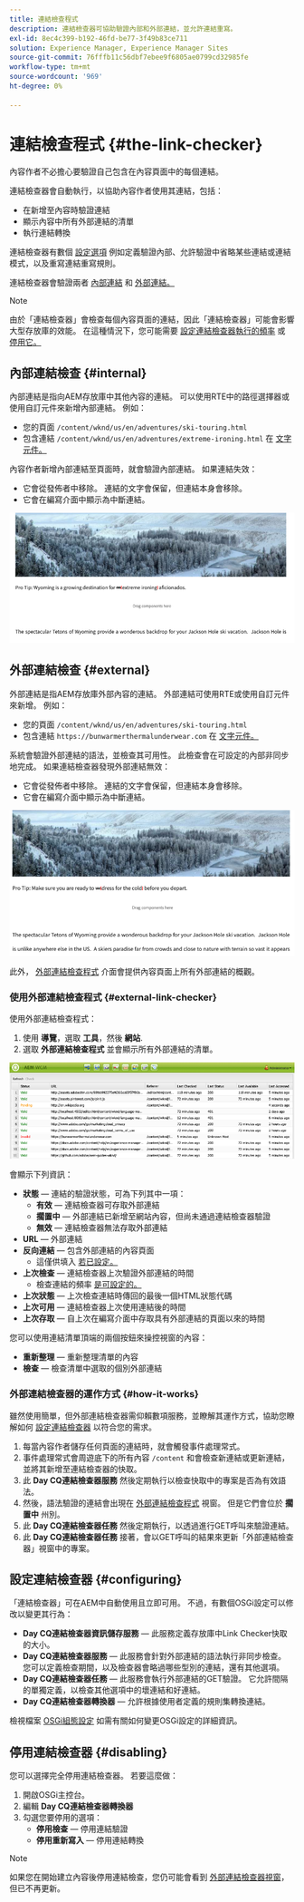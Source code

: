```yaml
---
title: 連結檢查程式
description: 連結檢查器可協助驗證內部和外部連結，並允許連結重寫。
exl-id: 8ec4c399-b192-46fd-be77-3f49b83ce711
solution: Experience Manager, Experience Manager Sites
source-git-commit: 76fffb11c56dbf7ebee9f6805ae0799cd32985fe
workflow-type: tm+mt
source-wordcount: '969'
ht-degree: 0%

---
```


# 連結檢查程式 {#the-link-checker}

內容作者不必擔心要驗證自己包含在內容頁面中的每個連結。

連結檢查器會自動執行，以協助內容作者使用其連結，包括：

* 在新增至內容時驗證連結
* 顯示內容中所有外部連結的清單
* 執行連結轉換

連結檢查器有數個 [設定選項](#configuring) 例如定義驗證內部、允許驗證中省略某些連結或連結模式，以及重寫連結重寫規則。

連結檢查器會驗證兩者 [內部連結](#internal) 和 [外部連結。](#external)

>[!NOTE]
>
>由於「連結檢查器」會檢查每個內容頁面的連結，因此「連結檢查器」可能會影響大型存放庫的效能。 在這種情況下，您可能需要 [設定連結檢查器執行的頻率](#configuring) 或 [停用它。](#disabling)

## 內部連結檢查 {#internal}

內部連結是指向AEM存放庫中其他內容的連結。 可以使用RTE中的路徑選擇器或使用自訂元件來新增內部連結。 例如：

* 您的頁面 `/content/wknd/us/en/adventures/ski-touring.html`
* 包含連結 `/content/wknd/us/en/adventures/extreme-ironing.html` 在 [文字元件。](https://experienceleague.adobe.com/docs/experience-manager-core-components/using/components/text.html)

內容作者新增內部連結至頁面時，就會驗證內部連結。 如果連結失效：

* 它會從發佈者中移除。 連結的文字會保留，但連結本身會移除。
* 它會在編寫介面中顯示為中斷連結。

![編寫頁面時破壞的內部連結](assets/link-checker-invalid-link-internal.png)

## 外部連結檢查 {#external}

外部連結是指AEM存放庫外部內容的連結。 外部連結可使用RTE或使用自訂元件來新增。 例如：

* 您的頁面 `/content/wknd/us/en/adventures/ski-touring.html`
* 包含連結 `https://bunwarmerthermalunderwear.com` 在 [文字元件。](https://experienceleague.adobe.com/docs/experience-manager-core-components/using/components/text.html)

系統會驗證外部連結的語法，並檢查其可用性。 此檢查會在可設定的內部非同步地完成。 如果連結檢查器發現外部連結無效：

* 它會從發佈者中移除。 連結的文字會保留，但連結本身會移除。
* 它會在編寫介面中顯示為中斷連結。

![編寫頁面時破壞的內部連結](assets/link-checker-invalid-link-external.png)

此外， [外部連結檢查程式](#external-link-checker) 介面會提供內容頁面上所有外部連結的概觀。

### 使用外部連結檢查程式 {#external-link-checker}

使用外部連結檢查程式：

1. 使用 **導覽**，選取 **工具**，然後 **網站**.
1. 選取 **外部連結檢查程式** 並會顯示所有外部連結的清單。

![外部連結檢查器視窗](assets/external-link-checker.png)

會顯示下列資訊：

* **狀態**  — 連結的驗證狀態，可為下列其中一項：
   * **有效**  — 連結檢查器可存取外部連結
   * **擱置中**  — 外部連結已新增至網站內容，但尚未通過連結檢查器驗證
   * **無效**  — 連結檢查器無法存取外部連結
* **URL**  — 外部連結
* **反向連結**  — 包含外部連結的內容頁面
   * 這僅供填入 [若已設定。](#configuring)
* **上次檢查**  — 連結檢查器上次驗證外部連結的時間
   * 檢查連結的頻率 [是可設定的。](#configuring)
* **上次狀態**  — 上次檢查連結時傳回的最後一個HTML狀態代碼
* **上次可用**  — 連結檢查器上次使用連結後的時間
* **上次存取**  — 自上次在編寫介面中存取具有外部連結的頁面以來的時間

您可以使用連結清單頂端的兩個按鈕來操控視窗的內容：

* **重新整理**  — 重新整理清單的內容
* **檢查**  — 檢查清單中選取的個別外部連結

### 外部連結檢查器的運作方式 {#how-it-works}

雖然使用簡單，但外部連結檢查器需仰賴數項服務，並瞭解其運作方式，協助您瞭解如何 [設定連結檢查器](#configuring) 以符合您的需求。

1. 每當內容作者儲存任何頁面的連結時，就會觸發事件處理常式。
1. 事件處理常式會周遊底下的所有內容 `/content` 和會檢查新連結或更新連結，並將其新增至連結檢查器的快取。
1. 此 **Day CQ連結檢查器服務** 然後定期執行以檢查快取中的專案是否為有效語法。
1. 然後，語法驗證的連結會出現在 [外部連結檢查程式](#external-link-checker) 視窗。 但是它們會位於 **擱置中** 州別。
1. 此 **Day CQ連結檢查器任務** 然後定期執行，以透過進行GET呼叫來驗證連結。
1. 此 **Day CQ連結檢查器任務** 接著，會以GET呼叫的結果來更新「外部連結檢查器」視窗中的專案。

## 設定連結檢查器 {#configuring}

「連結檢查器」可在AEM中自動使用且立即可用。 不過，有數個OSGi設定可以修改以變更其行為：

* **Day CQ連結檢查器資訊儲存服務**  — 此服務定義存放庫中Link Checker快取的大小。
* **Day CQ連結檢查器服務**  — 此服務會針對外部連結的語法執行非同步檢查。 您可以定義檢查期間，以及檢查器會略過哪些型別的連結，還有其他選項。
* **Day CQ連結檢查器任務**  — 此服務會執行外部連結的GET驗證。 它允許間隔的單獨定義，以檢查其他選項中的壞連結和好連結。
* **Day CQ連結檢查器轉換器**  — 允許根據使用者定義的規則集轉換連結。

檢視檔案 [OSGi組態設定](/help/sites-deploying/osgi-configuration-settings.md) 如需有關如何變更OSGi設定的詳細資訊。

## 停用連結檢查器 {#disabling}

您可以選擇完全停用連結檢查器。 若要這麼做：

1. 開啟OSGi主控台。
1. 編輯 **Day CQ連結檢查器轉換器**
1. 勾選您要停用的選項：
   * **停用檢查**  — 停用連結驗證
   * **停用重新寫入**  — 停用連結轉換

>[!NOTE]
>
>如果您在開始建立內容後停用連結檢查，您仍可能會看到 [外部連結檢查器視窗](#external-link-checker)，但已不再更新。
